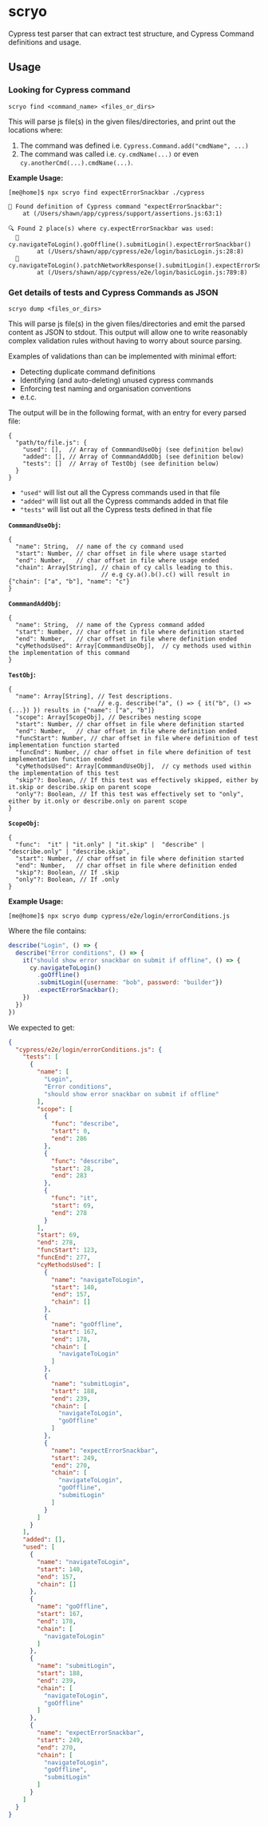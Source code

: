 # scryo
Cypress test parser that can extract test structure, and Cypress Command definitions and usage.


## Usage

### Looking for Cypress command
```
scryo find <command_name> <files_or_dirs>
```
This will parse js file(s) in the given files/directories, and print out the locations where:
1. The command was defined i.e. `Cypress.Command.add("cmdName", ...)`
2. The command was called i.e. `cy.cmdName(...)` or even `cy.anotherCmd(...).cmdName(...)`.

**Example Usage:**
```
[me@home]$ npx scryo find expectErrorSnackbar ./cypress

👀 Found definition of Cypress command "expectErrorSnackbar":
    at (/Users/shawn/app/cypress/support/assertions.js:63:1)

🔍 Found 2 place(s) where cy.expectErrorSnackbar was used:
  🔗 cy.navigateToLogin().goOffline().submitLogin().expectErrorSnackbar()
        at (/Users/shawn/app/cypress/e2e/login/basicLogin.js:28:8)
  🔗 cy.navigateToLogin().patchNetworkResponse().submitLogin().expectErrorSnackbar()
        at (/Users/shawn/app/cypress/e2e/login/basicLogin.js:789:8)
```

### Get details of tests and Cypress Commands as JSON

```
scryo dump <files_or_dirs>
```

This will parse js file(s) in the given files/directories and emit the parsed content as JSON to stdout. 
This output will allow one to write reasonably complex validation rules without having to worry about source parsing.

Examples of validations than can be implemented with minimal effort:
* Detecting duplicate command definitions
* Identifying (and auto-deleting) unused cypress commands
* Enforcing test naming and organisation conventions
* e.t.c.


The output will be in the following format, with an entry for every parsed file:
```text
{
  "path/to/file.js": {
    "used": [],  // Array of CommmandUseObj (see definition below)
    "added": [], // Array of CommmandAddObj (see definition below)
    "tests": []  // Array of TestObj (see definition below)
  }
}
```

* `"used"` will list out all the Cypress commands used in that file
* `"added"` will list out all the Cypress commands added in that file
* `"tests"` will list out all the Cypress tests defined in that file

**`CommmandUseObj`:**
```text
{
  "name": String,  // name of the cy command used
  "start": Number, // char offset in file where usage started
  "end": Number,   // char offset in file where usage ended
  "chain": Array[String], // chain of cy calls leading to this. 
                          // e.g cy.a().b().c() will result in {"chain": ["a", "b"], "name": "c"}
}
```

**`CommmandAddObj`:**
```text
{
  "name": String,  // name of the Cypress command added
  "start": Number, // char offset in file where definition started
  "end": Number,   // char offset in file where definition ended
  "cyMethodsUsed": Array[CommmandUseObj],  // cy methods used within the implementation of this command
}
```

**`TestObj`:**
```text
{
  "name": Array[String], // Test descriptions.
                         // e.g. describe("a", () => { it("b", () => {...}) }) results in {"name": ["a", "b"]}
  "scope": Array[ScopeObj], // Describes nesting scope
  "start": Number, // char offset in file where definition started
  "end": Number,   // char offset in file where definition ended
  "funcStart": Number, // char offset in file where definition of test implementation function started
  "funcEnd": Number, // char offset in file where definition of test implementation function ended
  "cyMethodsUsed": Array[CommmandUseObj],  // cy methods used within the implementation of this test
  "skip"?: Boolean, // If this test was effectively skipped, either by it.skip or describe.skip on parent scope
  "only"?: Boolean, // If this test was effectively set to "only", either by it.only or describe.only on parent scope
}
```

**`ScopeObj`:**
```text
{
  "func":  "it" | "it.only" | "it.skip" |  "describe" | "describe.only" | "describe.skip",
  "start": Number, // char offset in file where definition started
  "end": Number,   // char offset in file where definition ended
  "skip"?: Boolean, // If .skip
  "only"?: Boolean, // If .only
}
```

**Example Usage:**
```
[me@home]$ npx scryo dump cypress/e2e/login/errorConditions.js
```

Where the file contains:
```javascript
describe("Login", () => {
  describe("Error conditions", () => {
    it("should show error snackbar on submit if offline", () => {
      cy.navigateToLogin()
        .goOffline()
        .submitLogin({username: "bob", password: "builder"})
        .expectErrorSnackbar();
    })
  })
})
```

We expected to get:
```json
{
  "cypress/e2e/login/errorConditions.js": {
    "tests": [
      {
        "name": [
          "Login",
          "Error conditions",
          "should show error snackbar on submit if offline"
        ],
        "scope": [
          {
            "func": "describe",
            "start": 0,
            "end": 286
          },
          {
            "func": "describe",
            "start": 28,
            "end": 283
          },
          {
            "func": "it",
            "start": 69,
            "end": 278
          }
        ],
        "start": 69,
        "end": 278,
        "funcStart": 123,
        "funcEnd": 277,
        "cyMethodsUsed": [
          {
            "name": "navigateToLogin",
            "start": 140,
            "end": 157,
            "chain": []
          },
          {
            "name": "goOffline",
            "start": 167,
            "end": 178,
            "chain": [
              "navigateToLogin"
            ]
          },
          {
            "name": "submitLogin",
            "start": 188,
            "end": 239,
            "chain": [
              "navigateToLogin",
              "goOffline"
            ]
          },
          {
            "name": "expectErrorSnackbar",
            "start": 249,
            "end": 270,
            "chain": [
              "navigateToLogin",
              "goOffline",
              "submitLogin"
            ]
          }
        ]
      }
    ],
    "added": [],
    "used": [
      {
        "name": "navigateToLogin",
        "start": 140,
        "end": 157,
        "chain": []
      },
      {
        "name": "goOffline",
        "start": 167,
        "end": 178,
        "chain": [
          "navigateToLogin"
        ]
      },
      {
        "name": "submitLogin",
        "start": 188,
        "end": 239,
        "chain": [
          "navigateToLogin",
          "goOffline"
        ]
      },
      {
        "name": "expectErrorSnackbar",
        "start": 249,
        "end": 270,
        "chain": [
          "navigateToLogin",
          "goOffline",
          "submitLogin"
        ]
      }
    ]
  }
}


```
